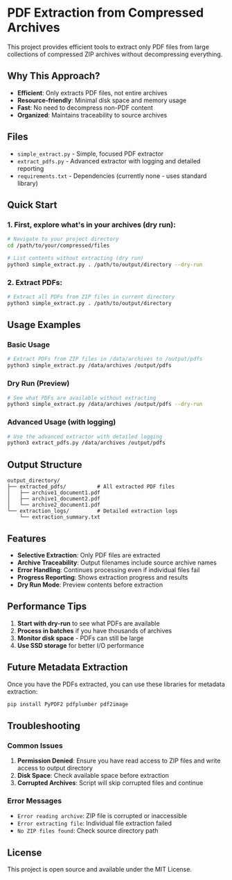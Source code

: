 # PDF Extraction from Compressed Archives

This project provides efficient tools to extract only PDF files from large collections of compressed ZIP archives without decompressing everything.

## Why This Approach?

- **Efficient**: Only extracts PDF files, not entire archives
- **Resource-friendly**: Minimal disk space and memory usage
- **Fast**: No need to decompress non-PDF content
- **Organized**: Maintains traceability to source archives

## Files

- `simple_extract.py` - Simple, focused PDF extractor
- `extract_pdfs.py` - Advanced extractor with logging and detailed reporting
- `requirements.txt` - Dependencies (currently none - uses standard library)

## Quick Start

### 1. First, explore what's in your archives (dry run):

```bash
# Navigate to your project directory
cd /path/to/your/compressed/files

# List contents without extracting (dry run)
python3 simple_extract.py . /path/to/output/directory --dry-run
```

### 2. Extract PDFs:

```bash
# Extract all PDFs from ZIP files in current directory
python3 simple_extract.py . /path/to/output/directory
```

## Usage Examples

### Basic Usage
```bash
# Extract PDFs from ZIP files in /data/archives to /output/pdfs
python3 simple_extract.py /data/archives /output/pdfs
```

### Dry Run (Preview)
```bash
# See what PDFs are available without extracting
python3 simple_extract.py /data/archives /output/pdfs --dry-run
```

### Advanced Usage (with logging)
```bash
# Use the advanced extractor with detailed logging
python3 extract_pdfs.py /data/archives /output/pdfs
```

## Output Structure

```
output_directory/
├── extracted_pdfs/          # All extracted PDF files
│   ├── archive1_document1.pdf
│   ├── archive1_document2.pdf
│   └── archive2_document1.pdf
└── extraction_logs/         # Detailed extraction logs
    └── extraction_summary.txt
```

## Features

- **Selective Extraction**: Only PDF files are extracted
- **Archive Traceability**: Output filenames include source archive names
- **Error Handling**: Continues processing even if individual files fail
- **Progress Reporting**: Shows extraction progress and results
- **Dry Run Mode**: Preview contents before extraction

## Performance Tips

1. **Start with dry-run** to see what PDFs are available
2. **Process in batches** if you have thousands of archives
3. **Monitor disk space** - PDFs can still be large
4. **Use SSD storage** for better I/O performance

## Future Metadata Extraction

Once you have the PDFs extracted, you can use these libraries for metadata extraction:

```bash
pip install PyPDF2 pdfplumber pdf2image
```

## Troubleshooting

### Common Issues

1. **Permission Denied**: Ensure you have read access to ZIP files and write access to output directory
2. **Disk Space**: Check available space before extraction
3. **Corrupted Archives**: Script will skip corrupted files and continue

### Error Messages

- `Error reading archive`: ZIP file is corrupted or inaccessible
- `Error extracting file`: Individual file extraction failed
- `No ZIP files found`: Check source directory path

## License

This project is open source and available under the MIT License.
